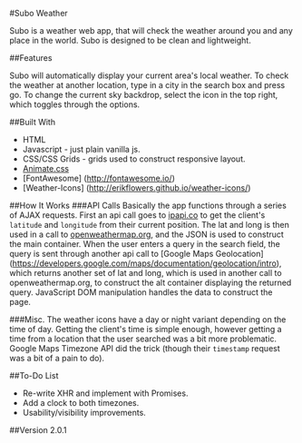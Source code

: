 #Subo Weather

Subo is a weather web app, that will check the weather around you and any place in the world. Subo is designed to be clean and lightweight.

##Features

Subo will automatically display your current area's local weather. To check the weather at another location, type in a city in the search box and press go. To change the current sky backdrop, select the icon in the top right, which toggles through the options.

##Built With

* HTML
* Javascript - just plain vanilla js.
* CSS/CSS Grids - grids used to construct responsive layout.
* [Animate.css](https://daneden.github.io/animate.css/)
* [FontAwesome] (http://fontawesome.io/)
* [Weather-Icons] (http://erikflowers.github.io/weather-icons/)

##How It Works
###API Calls
Basically the app functions through a series of AJAX requests. First an api call goes to [ipapi.co](https://ipapi.co/) to get the client's   `latitude` and `longitude` from their current position. The lat and long is then used in a call to [openweathermap.org](http://openweathermap.org/), and the JSON is used to construct the main container. When the user enters a query in the search field, the query is sent through another api call to [Google Maps Geolocation] (https://developers.google.com/maps/documentation/geolocation/intro), which returns another set of lat and long, which is used in another call to openweathermap.org, to construct the alt container displaying the returned query. JavaScript DOM manipulation handles the data to construct the page.

###Misc.
The weather icons have a day or night variant depending on the time of day. Getting the client's time is simple enough, however getting a time from a location that the user searched was a bit more problematic. Google Maps Timezone API did the trick (though their `timestamp` request was a bit of a pain to do).

##To-Do List
* Re-write XHR and implement with Promises.
* Add a clock to both timezones.
* Usability/visibility improvements.

##Version
2.0.1